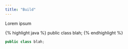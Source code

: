 ```yaml
---
title: "Build"
---
```


Lorem ipsum

{% highlight java %}
public class blah;
{% endhighlight %}

```java
public class blah;
```
